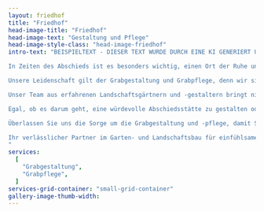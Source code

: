 ```yaml
---
layout: friedhof
title: "Friedhof"
head-image-title: "Friedhof"
head-image-text: "Gestaltung und Pflege"
head-image-style-class: "head-image-friedhof"
intro-text: "BEISPIELTEXT - DIESER TEXT WURDE DURCH EINE KI GENERIERT UND MUSS NOCH ERSETZT WERDEN<br><br>

In Zeiten des Abschieds ist es besonders wichtig, einen Ort der Ruhe und Würde zu schaffen, an dem die Erinnerung an geliebte Menschen lebendig bleibt. Als spezialisiertes Garten- und Landschaftsbau Unternehmen stehen wir Ihnen einfühlsam und kompetent zur Seite, um gemeinsam einen würdevollen Ort der Erinnerung zu gestalten und dauerhaft zu pflegen.<br><br>

Unsere Leidenschaft gilt der Grabgestaltung und Grabpflege, denn wir sind uns der Bedeutung dieser Aufgabe für die Hinterbliebenen bewusst. Mit viel Einfühlungsvermögen und fachlichem Know-how setzen wir individuelle Wünsche um und erschaffen liebevoll gestaltete Ruhestätten, die das Leben und die Persönlichkeit der Verstorbenen widerspiegeln.<br><br>

Unser Team aus erfahrenen Landschaftsgärtnern und -gestaltern bringt nicht nur das nötige Fachwissen, sondern auch Empathie und Feingefühl mit. Dabei legen wir besonderen Wert auf eine enge Zusammenarbeit mit Ihnen, um Ihre Vorstellungen und Bedürfnisse bestmöglich in die Planung und Umsetzung einzubinden.<br><br>

Egal, ob es darum geht, eine würdevolle Abschiedsstätte zu gestalten oder die regelmäßige Pflege und Instandhaltung eines Grabes zu übernehmen - bei uns sind Sie in besten Händen. Wir wissen, dass jeder Abschied einzigartig ist, und daher stehen Individualität und Qualität für uns an erster Stelle.<br><br>

Überlassen Sie uns die Sorge um die Grabgestaltung und -pflege, damit Sie in dieser schweren Zeit Raum für das Wesentliche haben: die Erinnerung an Ihre Lieben.<br><br>

Ihr verlässlicher Partner im Garten- und Landschaftsbau für einfühlsame Grabgestaltung und liebevolle Grabpflege.
"
services:
  [
    "Grabgestaltung",
    "Grabpflege",
  ]
services-grid-container: "small-grid-container"
gallery-image-thumb-width: 
---
```

